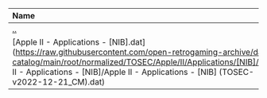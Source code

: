|Name|Size|
|:---|---:|
|[..](../index.html)|DIR|
|[Apple II - Applications - [NIB].dat](https://raw.githubusercontent.com/open-retrogaming-archive/dat-catalog/main/root/normalized/TOSEC/Apple/II/Applications/[NIB]/Apple II - Applications - [NIB]/Apple II - Applications - [NIB] (TOSEC-v2022-12-21_CM).dat)|2444|
